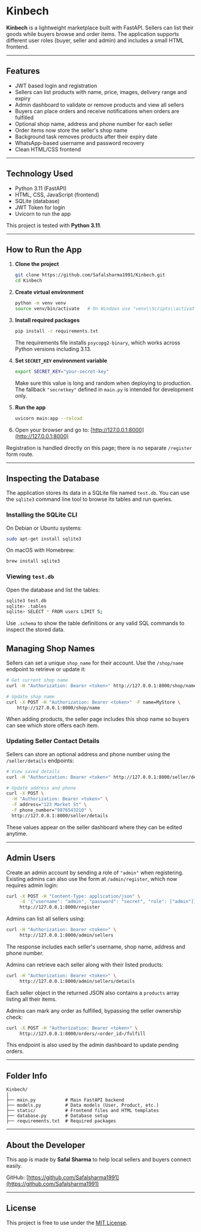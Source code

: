# Kinbech


**Kinbech** is a lightweight marketplace built with FastAPI. Sellers can list their goods while buyers browse and order items. The application supports different user roles (buyer, seller and admin) and includes a small HTML frontend.

---

## Features

- JWT based login and registration
- Sellers can list products with name, price, images, delivery range and expiry
- Admin dashboard to validate or remove products and view all sellers
- Buyers can place orders and receive notifications when orders are fulfilled
- Optional shop name, address and phone number for each seller
- Order items now store the seller's shop name
- Background task removes products after their expiry date
- WhatsApp-based username and password recovery
- Clean HTML/CSS frontend

---

## Technology Used

- Python 3.11 (FastAPI)
- HTML, CSS, JavaScript (frontend)
- SQLite (database)
- JWT Token for login
- Uvicorn to run the app

This project is tested with **Python 3.11**.

---

## How to Run the App

1. **Clone the project**
   ```bash
   git clone https://github.com/Safalsharma1991/Kinbech.git
   cd Kinbech
   ```

2. **Create virtual environment**
   ```bash
   python -m venv venv
   source venv/bin/activate   # On Windows use "venv\\Scripts\\activate"
   ```

3. **Install required packages**
   ```bash
   pip install -r requirements.txt
   ```
   The requirements file installs `psycopg2-binary`, which works across
   Python versions including 3.13.
4. **Set `SECRET_KEY` environment variable**
   ```bash
   export SECRET_KEY="your-secret-key"
   ```
   Make sure this value is long and random when deploying to production.
   The fallback `"secretkey"` defined in `main.py` is intended for development
   only.

5. **Run the app**
   ```bash
   uvicorn main:app --reload
   ```

6. Open your browser and go to:
   [http://127.0.0.1:8000](http://127.0.0.1:8000)

Registration is handled directly on this page; there is no separate
`/register` form route.

---

## Inspecting the Database

The application stores its data in a SQLite file named `test.db`. You can
use the `sqlite3` command line tool to browse its tables and run queries.

### Installing the SQLite CLI

On Debian or Ubuntu systems:

```bash
sudo apt-get install sqlite3
```

On macOS with Homebrew:

```bash
brew install sqlite3
```

### Viewing `test.db`

Open the database and list the tables:

```bash
sqlite3 test.db
sqlite> .tables
sqlite> SELECT * FROM users LIMIT 5;
```

Use `.schema` to show the table definitions or any valid SQL commands to
inspect the stored data.

## Managing Shop Names

Sellers can set a unique `shop_name` for their account. Use the `/shop/name` endpoint to retrieve or update it:

```bash
# Get current shop name
curl -H "Authorization: Bearer <token>" http://127.0.0.1:8000/shop/name

# Update shop name
curl -X POST -H "Authorization: Bearer <token>" -F name=MyStore \
    http://127.0.0.1:8000/shop/name
```

When adding products, the seller page includes this shop name so buyers can see which store offers each item.

### Updating Seller Contact Details

Sellers can store an optional address and phone number using the `/seller/details` endpoints:

```bash
# View saved details
curl -H "Authorization: Bearer <token>" http://127.0.0.1:8000/seller/details

# Update address and phone
curl -X POST \
  -H "Authorization: Bearer <token>" \
  -F address="123 Market St" \
  -F phone_number="9876543210" \
  http://127.0.0.1:8000/seller/details
```

These values appear on the seller dashboard where they can be edited anytime.

---

## Admin Users

Create an admin account by sending a role of `"admin"` when registering.  Existing admins can also use the form at `/admin/register`, which now requires admin login:

```bash
curl -X POST -H "Content-Type: application/json" \
     -d '{"username": "admin", "password": "secret", "role": ["admin"]}' \
     http://127.0.0.1:8000/register
```

Admins can list all sellers using:

```bash
curl -H "Authorization: Bearer <token>" \
     http://127.0.0.1:8000/admin/sellers
```

The response includes each seller's username, shop name, address and phone number.

Admins can retrieve each seller along with their listed products:

```bash
curl -H "Authorization: Bearer <token>" \
     http://127.0.0.1:8000/admin/sellers/details
```

Each seller object in the returned JSON also contains a `products` array listing all
their items.

Admins can mark any order as fulfilled, bypassing the seller ownership check:

```bash
curl -X POST -H "Authorization: Bearer <token>" \
     http://127.0.0.1:8000/orders/<order_id>/fulfill
```

This endpoint is also used by the admin dashboard to update pending orders.

---

## Folder Info

```
Kinbech/
│
├── main.py           # Main FastAPI backend
├── models.py         # Data models (User, Product, etc.)
├── static/           # Frontend files and HTML templates
├── database.py       # Database setup
├── requirements.txt  # Required packages
```

---

## About the Developer

This app is made by **Safal Sharma** to help local sellers and buyers connect easily.

GitHub: [https://github.com/Safalsharma1991](https://github.com/Safalsharma1991)

---

## License

This project is free to use under the [MIT License](LICENSE).
